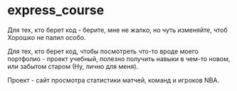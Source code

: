 # express_course

Для тех, кто берет код - берите, мне не жалко, но чуть изменяйте, чтоб Хорошко не палил особо. 

Для тех, кто берет код, чтобы посмотреть что-то вроде моего портфолио - проект учебный, полезно получить навыки в чем-то новом, или забытом старом (Ну, лично для меня). 

Проект - сайт просмотра статистики матчей, команд и игроков NBA. 
